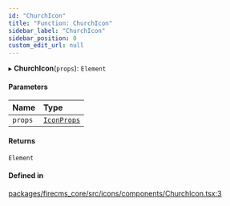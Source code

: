 ```yaml
---
id: "ChurchIcon"
title: "Function: ChurchIcon"
sidebar_label: "ChurchIcon"
sidebar_position: 0
custom_edit_url: null
---
```


▸ **ChurchIcon**(`props`): `Element`

#### Parameters

| Name | Type |
| :------ | :------ |
| `props` | [`IconProps`](../types/IconProps.md) |

#### Returns

`Element`

#### Defined in

[packages/firecms_core/src/icons/components/ChurchIcon.tsx:3](https://github.com/FireCMSco/firecms/blob/d45f3739/packages/firecms_core/src/icons/components/ChurchIcon.tsx#L3)
